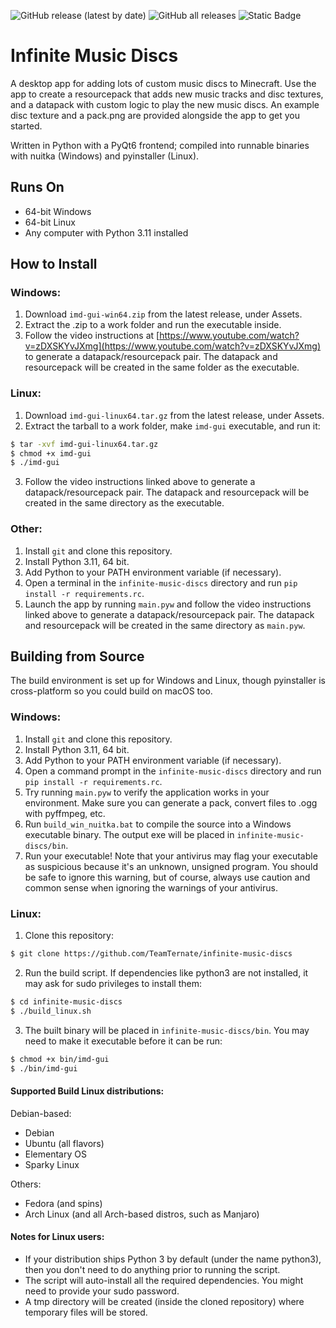 ![GitHub release (latest by date)](https://img.shields.io/github/downloads/TeamTernate/infinite-music-discs/latest/total?label=downloads%20%28latest%29) ![GitHub all releases](https://img.shields.io/github/downloads/TeamTernate/infinite-music-discs/total?label=total%20downloads) ![Static Badge](https://img.shields.io/badge/available_for-1.14_%E2%80%94_1.21.5-blue)

# Infinite Music Discs
A desktop app for adding lots of custom music discs to Minecraft. Use the app to create a resourcepack that adds new music tracks and disc textures, and a datapack with custom logic to play the new music discs. An example disc texture and a pack.png are provided alongside the app to get you started.

Written in Python with a PyQt6 frontend; compiled into runnable binaries with nuitka (Windows) and pyinstaller (Linux).

## Runs On
- 64-bit Windows
- 64-bit Linux
- Any computer with Python 3.11 installed

## How to Install

### Windows:
1. Download `imd-gui-win64.zip` from the latest release, under Assets.
2. Extract the .zip to a work folder and run the executable inside.
3. Follow the video instructions at [https://www.youtube.com/watch?v=zDXSKYvJXmg](https://www.youtube.com/watch?v=zDXSKYvJXmg) to generate a datapack/resourcepack pair. The datapack and resourcepack will be created in the same folder as the executable.

### Linux:
1. Download `imd-gui-linux64.tar.gz` from the latest release, under Assets.
2. Extract the tarball to a work folder, make `imd-gui` executable, and run it:
```bash
$ tar -xvf imd-gui-linux64.tar.gz
$ chmod +x imd-gui
$ ./imd-gui
```
3. Follow the video instructions linked above to generate a datapack/resourcepack pair. The datapack and resourcepack will be created in the same directory as the executable.

### Other:
1. Install `git` and clone this repository.
2. Install Python 3.11, 64 bit.
3. Add Python to your PATH environment variable (if necessary).
4. Open a terminal in the `infinite-music-discs` directory and run `pip install -r requirements.rc`.
5. Launch the app by running `main.pyw` and follow the video instructions linked above to generate a datapack/resourcepack pair. The datapack and resourcepack will be created in the same directory as `main.pyw`.

## Building from Source
The build environment is set up for Windows and Linux, though pyinstaller is cross-platform so you could build on macOS too.

### Windows:
1. Install `git` and clone this repository.
2. Install Python 3.11, 64 bit.
3. Add Python to your PATH environment variable (if necessary).
4. Open a command prompt in the `infinite-music-discs` directory and run `pip install -r requirements.rc`.
5. Try running `main.pyw` to verify the application works in your environment. Make sure you can generate a pack, convert files to .ogg with pyffmpeg, etc.
6. Run `build_win_nuitka.bat` to compile the source into a Windows executable binary. The output exe will be placed in `infinite-music-discs/bin`.
7. Run your executable! Note that your antivirus may flag your executable as suspicious because it's an unknown, unsigned program. You should be safe to ignore this warning, but of course, always use caution and common sense when ignoring the warnings of your antivirus.

### Linux:
1. Clone this repository:
```bash
$ git clone https://github.com/TeamTernate/infinite-music-discs
```
2. Run the build script. If dependencies like python3 are not installed, it may ask for sudo privileges to install them:
```bash
$ cd infinite-music-discs
$ ./build_linux.sh
```
3. The built binary will be placed in `infinite-music-discs/bin`. You may need to make it executable before it can be run:
```bash
$ chmod +x bin/imd-gui
$ ./bin/imd-gui
```

#### Supported Build Linux distributions:
Debian-based:
- Debian
- Ubuntu (all flavors)
- Elementary OS
- Sparky Linux

Others:
- Fedora (and spins)
- Arch Linux (and all Arch-based distros, such as Manjaro)

#### Notes for Linux users:
- If your distribution ships Python 3 by default (under the name python3), then you don't need to do anything prior to running the script.
- The script will auto-install all the required dependencies. You might need to provide your sudo password.
- A tmp directory will be created (inside the cloned repository) where temporary files will be stored.
